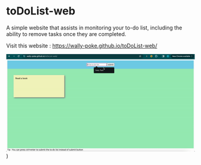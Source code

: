 # toDoList-web
A simple website that assists in monitoring your to-do list, including the ability to remove tasks once they are completed.

Visit this website : https://wally-poke.github.io/toDoList-web/

![example](https://github.com/wally-poke/toDoList-web/blob/main/demo/example.gif?raw=true))
